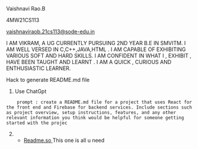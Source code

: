 
Vaishnavi Rao.B

4MW21CS113

vaishnaviraob.21cs113@sode-edu.in


I AM VIKRAM, A UG CURRENTLY PURSUING 2ND YEAR B.E IN SMVITM. I AM WELL VERSED IN C,C++,JAVA,HTML . I AM CAPABLE OF EXHIBITING VARIOUS SOFT AND HARD SKILLS. I AM CONFIDENT IN WHAT I , EXHIBIT , HAVE BEEN TAUGHT AND LEARNT . I AM A QUICK , CURIOUS AND ENTHUSIASTIC LEARNER.


Hack to generate README.md file 
1) Use ChatGpt 
```
    prompt : create a README.md file for a project that uses React for the front end and Firebase for backend services. Include sections such as project overview, setup instructions, features, and any other relevant information you think would be helpful for someone getting started with the projec
```
2) - [Readme.so ](https://readme.so/editor) This one is all u need 